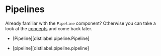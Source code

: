 # Pipelines

Already familiar with the `Pipeline` component? Otherwise you can take a look at the [concepts](../concepts.md) and come back later.

- [Pipeline][distilabel.pipeline.Pipeline]

- [pipeline][distilabel.pipeline.pipeline]
